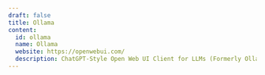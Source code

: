 ```yaml
---
draft: false
title: Ollama
content:
  id: ollama
  name: Ollama
  website: https://openwebui.com/
  description: ChatGPT-Style Open Web UI Client for LLMs (Formerly Ollama WebUI) to Get up and running with Llama 2, Mistral, and other large language models.
---
```

